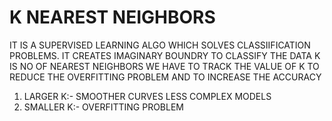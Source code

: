# K NEAREST NEIGHBORS
IT IS A SUPERVISED LEARNING ALGO WHICH SOLVES CLASSIIFICATION PROBLEMS.
IT CREATES IMAGINARY BOUNDRY TO CLASSIFY THE DATA
K IS NO OF NEAREST NEIGHBORS WE HAVE TO TRACK THE VALUE OF K TO REDUCE THE OVERFITTING PROBLEM AND TO INCREASE THE ACCURACY
1. LARGER K:- SMOOTHER CURVES LESS COMPLEX MODELS
2. SMALLER K:- OVERFITTING PROBLEM
